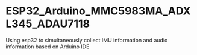 # ESP32_Arduino_MMC5983MA_ADXL345_ADAU7118
Using esp32 to simultaneously collect IMU information and audio information based on Arduino IDE
